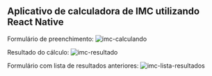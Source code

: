 ## Aplicativo de calculadora de IMC utilizando React Native

Formulário de preenchimento:
![imc-calculando](https://github.com/ThiagoCSgit/imc-calculator/assets/57235729/a0dc5017-fea3-4ff0-bc32-abe0eb1bb214)

Resultado do cálculo:
![imc-resultado](https://github.com/ThiagoCSgit/imc-calculator/assets/57235729/108b9d0a-2ff5-42f5-83a0-ffa1fe6231e2)

Formulário com lista de resultados anteriores:
![imc-lista-resultados](https://github.com/ThiagoCSgit/imc-calculator/assets/57235729/d145c87d-5498-42b9-95d3-590db1b3a304)

